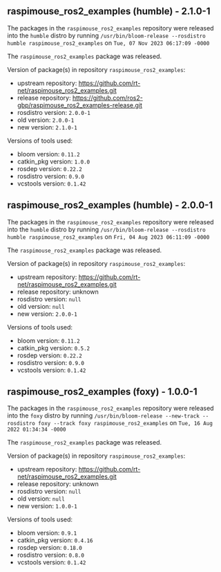 ## raspimouse_ros2_examples (humble) - 2.1.0-1

The packages in the `raspimouse_ros2_examples` repository were released into the `humble` distro by running `/usr/bin/bloom-release --rosdistro humble raspimouse_ros2_examples` on `Tue, 07 Nov 2023 06:17:09 -0000`

The `raspimouse_ros2_examples` package was released.

Version of package(s) in repository `raspimouse_ros2_examples`:

- upstream repository: https://github.com/rt-net/raspimouse_ros2_examples.git
- release repository: https://github.com/ros2-gbp/raspimouse_ros2_examples-release.git
- rosdistro version: `2.0.0-1`
- old version: `2.0.0-1`
- new version: `2.1.0-1`

Versions of tools used:

- bloom version: `0.11.2`
- catkin_pkg version: `1.0.0`
- rosdep version: `0.22.2`
- rosdistro version: `0.9.0`
- vcstools version: `0.1.42`


## raspimouse_ros2_examples (humble) - 2.0.0-1

The packages in the `raspimouse_ros2_examples` repository were released into the `humble` distro by running `/usr/bin/bloom-release --rosdistro humble raspimouse_ros2_examples` on `Fri, 04 Aug 2023 06:11:09 -0000`

The `raspimouse_ros2_examples` package was released.

Version of package(s) in repository `raspimouse_ros2_examples`:

- upstream repository: https://github.com/rt-net/raspimouse_ros2_examples.git
- release repository: unknown
- rosdistro version: `null`
- old version: `null`
- new version: `2.0.0-1`

Versions of tools used:

- bloom version: `0.11.2`
- catkin_pkg version: `0.5.2`
- rosdep version: `0.22.2`
- rosdistro version: `0.9.0`
- vcstools version: `0.1.42`


## raspimouse_ros2_examples (foxy) - 1.0.0-1

The packages in the `raspimouse_ros2_examples` repository were released into the `foxy` distro by running `/usr/bin/bloom-release --new-track --rosdistro foxy --track foxy raspimouse_ros2_examples` on `Tue, 16 Aug 2022 01:34:34 -0000`

The `raspimouse_ros2_examples` package was released.

Version of package(s) in repository `raspimouse_ros2_examples`:

- upstream repository: https://github.com/rt-net/raspimouse_ros2_examples.git
- release repository: unknown
- rosdistro version: `null`
- old version: `null`
- new version: `1.0.0-1`

Versions of tools used:

- bloom version: `0.9.1`
- catkin_pkg version: `0.4.16`
- rosdep version: `0.18.0`
- rosdistro version: `0.8.0`
- vcstools version: `0.1.42`


